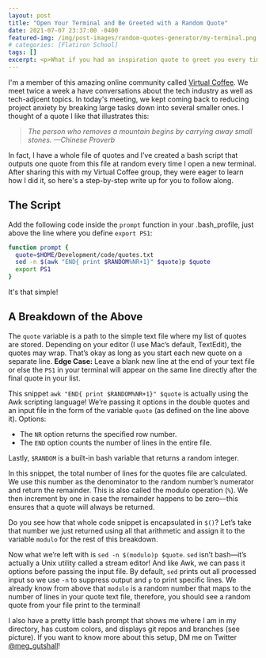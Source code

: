 ```yaml
---
layout: post
title: "Open Your Terminal and Be Greeted with a Random Quote"
date: 2021-07-07 23:37:00 -0400
featured-img: /img/post-images/random-quotes-generator/my-terminal.png
# categories: [Flatiron School]
tags: []
excerpt: <p>What if you had an inspiration quote to greet you every time you open a new terminal? Now you can—and you can customize the list of quotes your random quote generator pulls from! Read on for a step-by-step guide on how to create your own.</p>
---
```


I'm a member of this amazing online community called [Virtual Coffee](https://virtualcoffee.io/). We meet twice a week a have conversations about the tech industry as well as tech-adjcent topics. In today's meeting, we kept coming back to reducing project anxiety by breaking large tasks down into several smaller ones. I thought of a quote I like that illustrates this:

> _The person who removes a mountain begins by carrying away small stones._
> _—Chinese Proverb_

In fact, I have a whole file of quotes and I’ve created a bash script that outputs one quote from this file at random every time I open a new terminal. After sharing this with my Virtual Coffee group, they were eager to learn how I did it, so here's a step-by-step write up for you to follow along.

## The Script

Add the following code inside the `prompt` function in your .bash_profile, just above the line where you define `export PS1`:

```bash
function prompt {
  quote=$HOME/Development/code/quotes.txt
  sed -n $(awk "END{ print $RANDOM%NR+1}" $quote)p $quote
  export PS1
}
```

It's that simple!

## A Breakdown of the Above

The `quote` variable is a path to the simple text file where my list of quotes are stored. Depending on your editor (I use Mac’s default, TextEdit), the quotes may wrap. That’s okay as long as you start each new quote on a separate line. **Edge Case:** Leave a blank new line at the end of your text file or else the `PS1` in your terminal will appear on the same line directly after the final quote in your list.

This snippet `awk "END{ print $RANDOM%NR+1}" $quote` is actually using the Awk scripting language! We’re passing it options in the double quotes and an input file in the form of the variable `quote` (as defined on the line above it).
Options:

- The `NR` option returns the specified row number.
- The `END` option counts the number of lines in the entire file.

Lastly, `$RANDOM` is a built-in bash variable that returns a random integer.

In this snippet, the total number of lines for the quotes file are calculated. We use this number as the denominator to the random number’s numerator and return the remainder. This is also called the modulo operation (`%`). We then increment by one in case the remainder happens to be zero—this ensures that a quote will always be returned.

Do you see how that whole code snippet is encapsulated in `$()`? Let’s take that number we just returned using all that arithmetic and assign it to the variable `modulo` for the rest of this breakdown.

Now what we’re left with is `sed -n $(modulo)p $quote`. `sed` isn’t bash—it’s actually a Unix utility called a stream editor! And like Awk, we can pass it options before passing the input file. By default, `sed` prints out all processed input so we use `-n` to suppress output and `p` to print specific lines. We already know from above that `modulo` is a random number that maps to the number of lines in your quote text file, therefore, you should see a random quote from your file print to the terminal!

I also have a pretty little bash prompt that shows me where I am in my directory, has custom colors, and displays git repos and branches (see picture). If you want to know more about this setup, DM me on Twitter [@meg_gutshall](https://twitter.com/meg_gutshall)!
